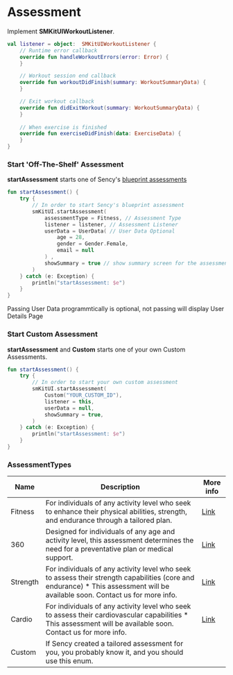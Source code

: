 # Assessment

Implement **SMKitUIWorkoutListener**.
```Kotlin
val listener = object:  SMKitUIWorkoutListener {
    // Runtime error callback
    override fun handleWorkoutErrors(error: Error) {
    }

    // Workout session end callback
    override fun workoutDidFinish(summary: WorkoutSummaryData) {
    }

    // Exit workout callback
    override fun didExitWorkout(summary: WorkoutSummaryData) {
    }
    
    // When exercise is finished
    override fun exerciseDidFinish(data: ExerciseData) {
    }
}
```

### Start 'Off-The-Shelf' Assessment
**startAssessment** starts one of Sency's [blueprint assessments](#assessment-types)
```Kotlin
fun startAssessment() {
    try {
        // In order to start Sency's blueprint assessment
        smKitUI.startAssessment(
            assessmentType = Fitness, // Assessment Type
            listener = listener, // Assessment Listener
            userData = UserData( // User Data Optional 
                age = 28,
                gender = Gender.Female,
                email = null
            ) ,
            showSummary = true // show summary screen for the assessment
        )
    } catch (e: Exception) {
        println("startAssessment: $e")
    }
}
```
Passing User Data programmtically is optional, not passing will display User Details Page 

### Start Custom Assessment
**startAssessment** and **Custom** starts one of your own Custom Assessments.
```Kotlin
fun startAssessment() {
    try {
        // In order to start your own custom assessment
        smKitUI.startAssessment(
            Custom("YOUR_CUSTOM_ID"), 
            listener = this, 
            userData = null,
            showSummary = true,
        )
    } catch (e: Exception) {
        println("startAssessment: $e")
    }
}
```

### AssessmentTypes <a name="assessment-types"></a>
| Name                | Description |More info|
|---------------------|---------------------|---------------------|
| Fitness             | For individuals of any activity level who seek to enhance their physical abilities, strength, and endurance through a tailored plan.| [Link](https://github.com/sency-ai/smkit-sdk/blob/main/Assessments/AI-Fitness-Assessment.md) |
| 360                 | Designed for individuals of any age and activity level, this assessment determines the need for a preventative plan or medical support.| [Link](https://github.com/sency-ai/smkit-sdk/blob/main/Assessments/360-Body-Assessment.md) |
| Strength            |For individuals of any activity level who seek to assess their strength capabilities (core and endurance) * This assessment will be available soon. Contact us for more info.| [Link](https://github.com/sency-ai/smkit-sdk/blob/main/Assessments/Strength.md) |
| Cardio            |For individuals of any activity level who seek to assess their cardiovascular capabilities  * This assessment will be available soon. Contact us for more info.| [Link](https://github.com/sency-ai/smkit-sdk/blob/main/Assessments/Cardio.md) |
| Custom              |If Sency created a tailored assessment for you, you probably know it, and you should use this enum.|  |
